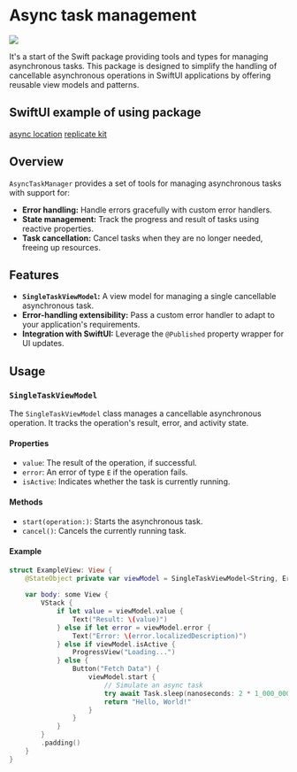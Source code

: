 # Async task management

[![](https://img.shields.io/endpoint?url=https%3A%2F%2Fswiftpackageindex.com%2Fapi%2Fpackages%2Figor11191708%2Fasync-task%2Fbadge%3Ftype%3Dplatforms)](https://swiftpackageindex.com/igor11191708/async-task)

It's a start of the Swift package providing tools and types for managing asynchronous tasks. This package is designed to simplify the handling of cancellable asynchronous operations in SwiftUI applications by offering reusable view models and patterns.

## SwiftUI example of using package
[async location](https://github.com/igor11191708/async-location-swift-example)
[replicate kit](https://github.com/igor11191708/replicate-kit-example) 
 
## Overview

`AsyncTaskManager` provides a set of tools for managing asynchronous tasks with support for:
- **Error handling:** Handle errors gracefully with custom error handlers.
- **State management:** Track the progress and result of tasks using reactive properties.
- **Task cancellation:** Cancel tasks when they are no longer needed, freeing up resources.

## Features

- **`SingleTaskViewModel`:** A view model for managing a single cancellable asynchronous task.
- **Error-handling extensibility:** Pass a custom error handler to adapt to your application's requirements.
- **Integration with SwiftUI:** Leverage the `@Published` property wrapper for UI updates.

## Usage

### `SingleTaskViewModel`

The `SingleTaskViewModel` class manages a cancellable asynchronous operation. It tracks the operation's result, error, and activity state.

#### Properties

- `value`: The result of the operation, if successful.
- `error`: An error of type `E` if the operation fails.
- `isActive`: Indicates whether the task is currently running.

#### Methods

- `start(operation:)`: Starts the asynchronous task.
- `cancel()`: Cancels the currently running task.

#### Example

```swift
struct ExampleView: View {
    @StateObject private var viewModel = SingleTaskViewModel<String, Error>()
    
    var body: some View {
        VStack {
            if let value = viewModel.value {
                Text("Result: \(value)")
            } else if let error = viewModel.error {
                Text("Error: \(error.localizedDescription)")
            } else if viewModel.isActive {
                ProgressView("Loading...")
            } else {
                Button("Fetch Data") {
                    viewModel.start {
                        // Simulate an async task
                        try await Task.sleep(nanoseconds: 2 * 1_000_000_000)
                        return "Hello, World!"
                    }
                }
            }
        }
        .padding()
    }
}
``` 

